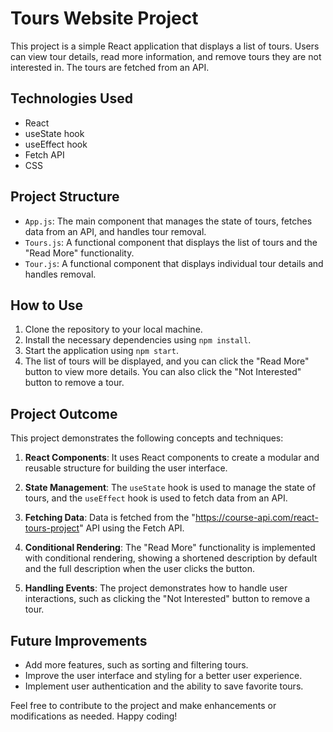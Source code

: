 # Tours Website Project

This project is a simple React application that displays a list of tours. Users can view tour details, read more information, and remove tours they are not interested in. The tours are fetched from an API.

## Technologies Used

- React
- useState hook
- useEffect hook
- Fetch API
- CSS

## Project Structure

- `App.js`: The main component that manages the state of tours, fetches data from an API, and handles tour removal.
- `Tours.js`: A functional component that displays the list of tours and the "Read More" functionality.
- `Tour.js`: A functional component that displays individual tour details and handles removal.

## How to Use

1. Clone the repository to your local machine.
2. Install the necessary dependencies using `npm install`.
3. Start the application using `npm start`.
4. The list of tours will be displayed, and you can click the "Read More" button to view more details. You can also click the "Not Interested" button to remove a tour.

## Project Outcome

This project demonstrates the following concepts and techniques:

1. **React Components**: It uses React components to create a modular and reusable structure for building the user interface.

2. **State Management**: The `useState` hook is used to manage the state of tours, and the `useEffect` hook is used to fetch data from an API.

3. **Fetching Data**: Data is fetched from the "https://course-api.com/react-tours-project" API using the Fetch API.

4. **Conditional Rendering**: The "Read More" functionality is implemented with conditional rendering, showing a shortened description by default and the full description when the user clicks the button.

5. **Handling Events**: The project demonstrates how to handle user interactions, such as clicking the "Not Interested" button to remove a tour.

## Future Improvements

- Add more features, such as sorting and filtering tours.
- Improve the user interface and styling for a better user experience.
- Implement user authentication and the ability to save favorite tours.

Feel free to contribute to the project and make enhancements or modifications as needed. Happy coding!
